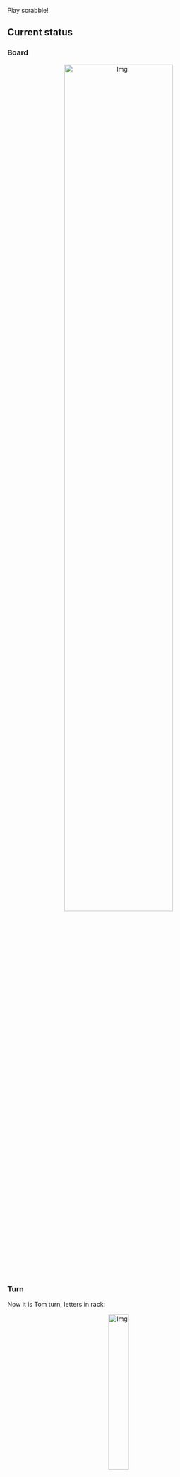 
Play scrabble!
## Current status
### Board
<p align="center">
<img src="https://raw.githubusercontent.com/radosz99/radosz99/main/board.png" width=70% alt="Img"/>
    </p>
    
### Turn
Now it is Tom turn, letters in rack:
<p align="center">
<img src="https://raw.githubusercontent.com/radosz99/radosz99/main/rack.png" width=30% alt="Img"/>
</p>

### Game score
| Id | Player name | Points |
  | - | - | - |  
|0 | Tom | 104
|1 | Jerry | 193
## Make the move
Make the move and insert the letters by creating an [issue](https://github.com/radosz99/radosz99/issues/new?title=scrabble%7Cmove%7C7%3AA%3ARIDE&body=Just+push+%27Submit+new+issue%27+or+update+with+your+move.) according to the rules or...

## Possibly best moves  
Are you sure? :smiling_imp: :smiling_imp: :smiling_imp:
<details>
  <summary>Spoiler warning!</summary>
  
  | Id | Move | Issue link | Points |
  | - | - | - | - |  
|1| M:7:morreasen | [scrabble&#124;move&#124;M:7:morreasen](https://github.com/radosz99/radosz99/issues/new?title=scrabble%7Cmove%7CM%3A7%3Amorreasen&body=Just+push+%27Submit+new+issue%27+or+update+with+your+move.) | 86 
|2| O:7:somarres | [scrabble&#124;move&#124;O:7:somarres](https://github.com/radosz99/radosz99/issues/new?title=scrabble%7Cmove%7CO%3A7%3Asomarres&body=Just+push+%27Submit+new+issue%27+or+update+with+your+move.) | 72 
|3| B:8:arromase | [scrabble&#124;move&#124;B:8:arromase](https://github.com/radosz99/radosz99/issues/new?title=scrabble%7Cmove%7CB%3A8%3Aarromase&body=Just+push+%27Submit+new+issue%27+or+update+with+your+move.) | 64 
|4| B:7:morrenas | [scrabble&#124;move&#124;B:7:morrenas](https://github.com/radosz99/radosz99/issues/new?title=scrabble%7Cmove%7CB%3A7%3Amorrenas&body=Just+push+%27Submit+new+issue%27+or+update+with+your+move.) | 64 
|5| B:8:arroman | [scrabble&#124;move&#124;B:8:arroman](https://github.com/radosz99/radosz99/issues/new?title=scrabble%7Cmove%7CB%3A8%3Aarroman&body=Just+push+%27Submit+new+issue%27+or+update+with+your+move.) | 62 
|6| B:8:arromas | [scrabble&#124;move&#124;B:8:arromas](https://github.com/radosz99/radosz99/issues/new?title=scrabble%7Cmove%7CB%3A8%3Aarromas&body=Just+push+%27Submit+new+issue%27+or+update+with+your+move.) | 62 
|7| O:7:narremos | [scrabble&#124;move&#124;O:7:narremos](https://github.com/radosz99/radosz99/issues/new?title=scrabble%7Cmove%7CO%3A7%3Anarremos&body=Just+push+%27Submit+new+issue%27+or+update+with+your+move.) | 57 
|8| O:7:serramos | [scrabble&#124;move&#124;O:7:serramos](https://github.com/radosz99/radosz99/issues/new?title=scrabble%7Cmove%7CO%3A7%3Aserramos&body=Just+push+%27Submit+new+issue%27+or+update+with+your+move.) | 57 
|9| O:7:marrones | [scrabble&#124;move&#124;O:7:marrones](https://github.com/radosz99/radosz99/issues/new?title=scrabble%7Cmove%7CO%3A7%3Amarrones&body=Just+push+%27Submit+new+issue%27+or+update+with+your+move.) | 51 
|10| O:7:morrenas | [scrabble&#124;move&#124;O:7:morrenas](https://github.com/radosz99/radosz99/issues/new?title=scrabble%7Cmove%7CO%3A7%3Amorrenas&body=Just+push+%27Submit+new+issue%27+or+update+with+your+move.) | 51 
</details>
    
## Latest moves

| Id | Type | Move / Letters to replace | Created words / New letters | Date | Points | Player | Who |
| - | - | - | - | - | - | - | - |
|7| INSERT | 13:J:zureos | ['ZUREOS'] | 12/07/2022, 15:32:47 | 70 | Jerry | [radosz99](github.com/radosz99) |
|6| INSERT | K:9:afogue | ['AFOGUE'] | 12/07/2022, 15:31:58 | 20 | Tom | [radosz99](github.com/radosz99) |
|5| INSERT | 9:F:jitada | ['JITADA'] | 12/07/2022, 15:30:44 | 18 | Jerry | [radosz99](github.com/radosz99) |
|4| INSERT | H:11:onix | ['ONIX'] | 12/07/2022, 15:28:54 | 36 | Tom | [radosz99](github.com/radosz99) |
|3| INSERT | 12:B:aneasen | ['ANEASEN'] | 12/07/2022, 15:28:15 | 16 | Jerry | [radosz99](github.com/radosz99) |
|2| INSERT | D:7:hoyare | ['HOYARE'] | 12/07/2022, 15:26:29 | 24 | Tom | [radosz99](github.com/radosz99) |
|1| INSERT | F:5:carajees | ['CARAJEES'] | 12/07/2022, 15:25:07 | 89 | Jerry | [radosz99](github.com/radosz99) |
|0| INSERT | 7:D:hurto | ['HURTO'] | 12/07/2022, 15:21:27 | 24 | Tom | [radosz99](github.com/radosz99) |